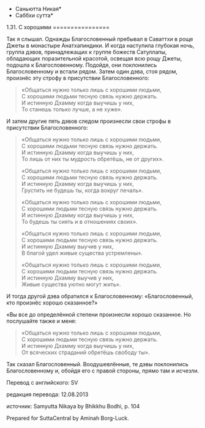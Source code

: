 * Саньютта Никая*
* Саббхи сутта*

1\.31\. С хорошими
\=\=\=\=\=\=\=\=\=\=\=\=\=\=\=\=

Так я слышал\. Однажды Благословенный пребывал в Саваттхи в роще Джеты в монастыре Анатхапиндики\. И когда наступила глубокая ночь, группа дэвов, принадлежащих к группе божеств Сатуллапы, обладающих поразительной красотой, освещая всю рощу Джеты, подошла к Благословенному\. Подойдя, они поклонились Благословенному и встали рядом\. Затем один дэва, стоя рядом, произнёс эту строфу в присутствии Благословенного:

> «Общаться нужно только лишь с хорошими людьми,  
> С хорошими людьми тесную связь нужно держать\.  
> И истинную Дхамму когда выучишь у них,  
> То станешь только лучше, а не хуже»\.

И затем другие пять дэвов следом произнесли свои строфы в присутствии Благословенного:

> «Общаться нужно только лишь с хорошими людьми,  
> С хорошими людьми тесную связь нужно держать\.  
> И истинную Дхамму когда выучишь у них,  
> То лишь от них ты мудрость обретёшь, не от других»\.  
>   
> «Общаться нужно только лишь с хорошими людьми,  
> С хорошими людьми тесную связь нужно держать\.  
> И истинную Дхамму когда выучишь у них,  
> Грустить не будешь ты, когда вокруг печаль»\.  
>   
> «Общаться нужно только лишь с хорошими людьми,  
> С хорошими людьми тесную связь нужно держать\.  
> И истинную Дхамму когда выучишь у них,  
> То будешь ты сиять и в отношениях своих»\.  
>   
> «Общаться нужно только лишь с хорошими людьми,  
> С хорошими людьми тесную связь нужно держать\.  
> И истинную Дхамму выучив у них,  
> В благой удел живые существа устремлены»\.  
>   
> «Общаться нужно только лишь с хорошими людьми,  
> С хорошими людьми тесную связь нужно держать\.  
> И истинную Дхамму выучив у них,  
> Живые существа уютно могут жить»\.

И тогда другой дэва обратился к Благословенному: «Благословенный, кто произнёс хорошо сказанное?»

«Вы все до определённой степени произнесли хорошо сказанное\. Но послушайте также и меня:

> «Общаться нужно только лишь с хорошими людьми,  
> С хорошими людьми тесную связь нужно держать\.  
> И истинную Дхамму когда выучишь у них,  
> От всяческих страданий обретёшь свободу ты»\.

Так сказал Благословенный\. Воодушевлённые, те дэвы поклонились Благословенному и, обойдя его с правой стороны, прямо там и исчезли\.

Перевод с английского: SV

редакция перевода: 12\.08\.2013

источник: Samyutta Nikaya by Bhikkhu Bodhi, p\. 104

Prepared for SuttaCentral by Aminah Borg\-Luck\.